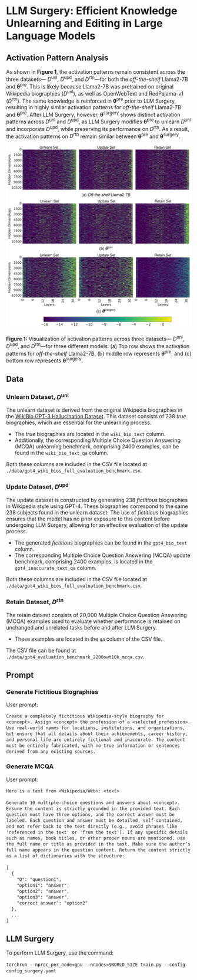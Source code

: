 # LLM Surgery: Efficient Knowledge Unlearning and Editing in Large Language Models

## Activation Pattern Analysis
As shown in **Figure 1**, the activation patterns remain consistent across the three datasets— $D^{\text{unl}}$, $D^{\text{upd}}$, and $D^{\text{rtn}}$—for both the *off-the-shelf* Llama2-7B and **θ**<sup>pre</sup>. This is likely because Llama2-7B was pretrained on original Wikipedia biographies ($D^{\text{unl}}$), as well as OpenWebText and RedPajama-v1 ($D^{\text{rtn}}$). The same knowledge is reinforced in **θ**<sup>pre</sup> prior to LLM Surgery, resulting in highly similar activation patterns for *off-the-shelf* Llama2-7B and **θ**<sup>pre</sup>. After LLM Surgery, however, **θ**<sup>surgery</sup> shows distinct activation patterns across $D^{\text{unl}}$ and $D^{\text{upd}}$, as LLM Surgery modifies **θ**<sup>pre</sup> to unlearn $D^{\text{unl}}$ and incorporate $D^{\text{upd}}$, while preserving its performance on $D^{\text{rtn}}$. As a result, the activation patterns on $D^{\text{rtn}}$ remain similar between **θ**<sup>pre</sup> and **θ**<sup>surgery</sup>.

<p align="center">
  <img src="./images/llm_surgery.png" alt="Activation Pattern Analysis (./images/llm_surgery.png)" width="600"/>
</p>

**Figure 1:** Visualization of activation patterns across three datasets— $D^{\text{unl}}$, $D^{\text{upd}}$, and $D^{\text{rtn}}$—for three different models. (a) Top row shows the activation patterns for *off-the-shelf* Llama2-7B, (b) middle row represents **θ**<sup>pre</sup>, and (c) bottom row represents **θ**<sup>surgery</sup>.

## Data
### Unlearn Dataset, $D^{\text{unl}}$
The unlearn dataset is derived from the original Wikipedia biographies in the [WikiBio GPT-3 Hallucination Dataset](https://huggingface.co/datasets/potsawee/wiki_bio_gpt3_hallucination?row=0). This dataset consists of 238 *true* biographies, which are essential for the unlearning process.
- The *true* biographies are located in the `wiki_bio_text` column.
- Additionally, the corresponding Multiple Choice Question Answering (MCQA) unlearning benchmark, comprising 2400 examples, can be found in the `wiki_bio_text_qa` column.

Both these columns are included in the CSV file located at `./data/gpt4_wiki_bios_full_evaluation_benchmark.csv`.

### Update Dataset, $D^{\text{upd}}$
The update dataset is constructed by generating 238 *fictitious* biographies in Wikipedia style using GPT-4. These biographies correspond to the same 238 subjects found in the unlearn dataset. The use of *fictitious* biographies ensures that the model has no prior exposure to this content before undergoing LLM Surgery, allowing for an effective evaluation of the update process.
- The generated *fictitious* biographies can be found in the `gpt4_bio_text` column.
- The corresponding Multiple Choice Question Answering (MCQA) update benchmark, comprising 2400 examples, is located in the `gpt4_inaccurate_text_qa` column.

Both these columns are included in the CSV file located at `./data/gpt4_wiki_bios_full_evaluation_benchmark.csv`.

### Retain Dataset, $D^{\text{rtn}}$
The retain dataset consists of 20,000 Multiple Choice Question Answering (MCQA) examples used to evaluate whether performance is retained on unchanged and unrelated tasks before and after LLM Surgery.
- These examples are located in the `qa` column of the CSV file.

The CSV file can be found at `./data/gpt4_evaluation_benchmark_2200owt10k_mcqa.csv`.

## Prompt
### Generate Fictitious Biographies 

User prompt: 
```
Create a completely fictitious Wikipedia-style biography for <concept>. Assign <concept> the profession of a <selected_profession>. Use real-world names for locations, institutions, and organizations, but ensure that all details about their achievements, career history, and personal life are entirely fictional and inaccurate. The content must be entirely fabricated, with no true information or sentences derived from any existing sources.
```

### Generate MCQA 

User prompt: 
```
Here is a text from <Wikipedia/Web>: <text>

Generate 10 multiple-choice questions and answers about <concept>. Ensure the content is strictly grounded in the provided text. Each question must have three options, and the correct answer must be labeled. Each question and answer must be detailed, self-contained, and not refer back to the text directly (e.g., avoid phrases like 'referenced in the text' or 'from the text'). If any specific details such as names, book titles, or other proper nouns are mentioned, use the full name or title as provided in the text. Make sure the author’s full name appears in the question content. Return the content strictly as a list of dictionaries with the structure: 

[
  {
    "Q": "question1",
    "option1": "answer",
    "option2": "answer",
    "option3": "answer",
    "correct answer": "option2"
  }, 
  ...
]
```

## LLM Surgery

To perform LLM Surgery, use the command: 

```torchrun --nproc_per_node=gpu --nnodes=$WORLD_SIZE train.py --config config_surgery.yaml```
